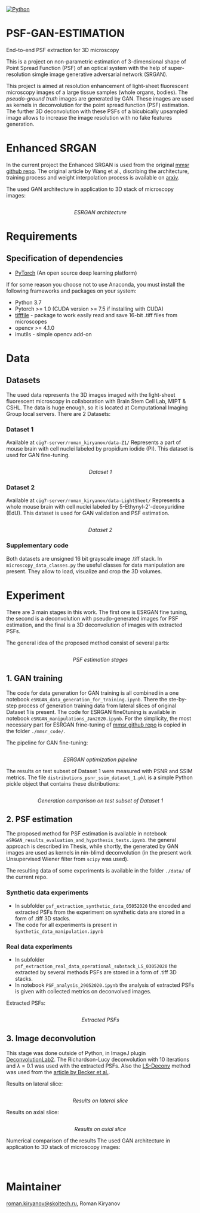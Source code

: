 [![Python](https://img.shields.io/badge/python-3.6-blue.svg)](https://python.org)

# PSF-GAN-ESTIMATION
End-to-end PSF extraction for 3D microscopy

This is a project on non-parametric estimation of 3-dimensional shape of Point Spread Function (PSF) of an optical system with the help of super-resolution simgle image generative adversarial network (SRGAN).

This project is aimed at resolution enhancement of light-sheet fluorescent microscopy images of a large tissue samples (whole organs, bodies). The *pseudo-ground truth* images are generated by GAN. These images are used as kernels in deconvolution for the point spread function (PSF) estimation. The further 3D deconvolution with these PSFs of a bicubically upsampled image allows to increase the image resolution with no fake features generation.

# Enhanced SRGAN
In the current project the Enhanced SRGAN is used from the original [mmsr github repo](https://github.com/open-mmlab/mmsr). The original article by Wang et al., discribing the architecture, training process and weight interpolation process is available on [arxiv](https://arxiv.org/abs/1809.00219).

The used GAN architecture in application to 3D stack of microscopy images:
<p align="center">
<img src="images/methods_esrgan_architecture.png" alt>
</p>
<p align="center">
<em>ESRGAN architecture</em>
</p>


# Requirements
## Specification of dependencies
- [PyTorch](https://pytorch.org/) (An open source deep learning platform) 

If for some reason you choose not to use Anaconda, you must install the following frameworks and packages on your system:
* Python 3.7
* Pytorch >= 1.0 (CUDA version >= 7.5 if installing with CUDA)
* [tifffile](https://pypi.org/project/tifffile/) - package to work easily read and save 16-bit .tiff files from microscopes
* opencv >= 4.1.0
* imutils - simple opencv add-on

# Data
## Datasets
The used data represents the 3D images imaged with the light-sheet fluorescent microscopy in collaboration with Brain Stem Cell Lab, MIPT & CSHL. The data is huge enough, so it is located at Computational Imaging Group local servers. There are 2 Datasets:

### Dataset 1
Available at `cig7-server/roman_kiryanov/data-Z1/`
Represents a part of mouse brain with cell nuclei labeled by propidium iodide (PI). This dataset is used for GAN fine-tuning.
<p align="center">
<img src="images/methods_dataset_1.png" alt>
</p>
<p align="center">
<em>Dataset 1</em>
</p>

### Dataset 2
Available at `cig7-server/roman_kiryanov/data-LightSheet/`
Represents a whole mouse brain with cell nuclei labeled by 5-Ethynyl-2'-deoxyuridine (EdU). This dataset is used for GAN validation and PSF estimation.
<p align="center">
<img src="images/methods_dataset_2.png" alt>
</p>
<p align="center">
<em>Dataset 2</em>
</p>

### Supplementary code
Both datasets are unsigned 16 bit grayscale image .tiff stack. In `microscopy_data_classes.py` the useful classes for data manipulation are present. They allow to load, visualize and crop the 3D volumes.

# Experiment
There are 3 main stages in this work. The first one is ESRGAN fine tuning, the second is a deconvolution with pseudo-generated images for PSF estimation, and the final is a 3D deconvolution of images with extracted PSFs. 

The general idea of the proposed method consist of several parts:
<p align="center">
<img src="images/methods_psf_estimation_pipeline.png" alt>
</p>
<p align="center">
<em>PSF estimation stages</em>
</p>

## 1. GAN training
The code for data generation for GAN training is all combined in a one notebook `eSRGAN_data_generation_for_training.ipynb`. There the ste-by-step process of generation training data from lateral slices of original Dataset 1 is present. The code for ESRGAN fine0tuning is available in notebook `eSRGAN_manipulations_Jan2020.ipynb`. For the simplicity, the most necessary part for ESRGAN frine-tuning of [mmsr github repo](https://github.com/open-mmlab/mmsr) is copied in the folder `./mmsr_code/`.

The pipeline for GAN fine-tuning:
<p align="center">
<img src="images/methods_esrgan_pipeline_optimization.png" alt>
</p>
<p align="center">
<em>ESRGAN optimization pipeline</em>
</p>

The results on test subset of Dataset 1 were measured with PSNR and SSIM metrics. The file `distributions_psnr_ssim_dataset_1.pkl` is a simple Python pickle object that contains these distributions:
<p align="center">
<img src="images/results_dataset_1_graphs.png" alt>
</p>
<p align="center">
<em>Generation comparison on test subset of Dataset 1</em>
</p>


## 2. PSF estimation
The proposed method for PSF estimation is available in notebook `eSRGAN_results_evaluation_and_hypothesis_tests.ipynb`. 
the general approach is described im Thesis, while shortly, the generated by GAN images are used as kernels in nin-blimd deconvolution (in the present work Unsupervised Wiener filter from `scipy` was used). 


The resulting data of some experiments is available in the folder `./data/` of the current repo. 

### Synthetic data experiments
* In subfolder `psf_extraction_synthetic_data_05052020` the encoded and extracted PSFs from the experiment on synthetic data are stored in a form of .tiff 3D stacks. 
* The code for all experiments is present in `Synthetic_data_manipulation.ipynb`

### Real data experiments
* In subfolder `psf_extraction_real_data_operational_substack_LS_03052020` the extracted by several methods PSFs are stored in a form of .tiff 3D stacks. 
* In notebook `PSF_analysis_29052020.ipynb` the analysis of extracted PSFs is given with collected metrics on deconvolved images. 

Extracted PSFs:
<p align="center">
<img src="images/results_real_data_psf_3D.png" alt>
</p>
<p align="center">
<em>Extracted PSFs</em>
</p>

## 3. Image deconvolution
This stage was done outside of Python, in ImageJ plugin [DeconvolutionLab2](http://bigwww.epfl.ch/deconvolution/deconvolutionlab2/). The Richardson-Lucy deconvolution with 10 iterations and $\lambda$ = 0.1 was used with the extracted PSFs. Also the [LS-Deconv](https://static-content.springer.com/esm/art%3A10.1038%2Fs41598-019-53875-y/MediaObjects/41598_2019_53875_MOESM4_ESM.zip) method was used from the [article by Becker et al.](https://www.researchgate.net/publication/337534916_Deconvolution_of_light_sheet_microscopy_recordings).

Results on lateral slice:
<p align="center">
<img src="images/results_deconvolved_comparison_lateral_slice.png" alt>
</p>
<p align="center">
<em>Results on lateral slice</em>
</p>

Results on axial slice:
<p align="center">
<img src="images/results_deconvolved_comparison_axial_slice.png" alt>
</p>
<p align="center">
<em>Results on axial slice</em>
</p>

Numerical comparison of the results
The used GAN architecture in application to 3D stack of microscopy images:
<p align="center">
<img src="images/SSIM-table.jpg" alt>
</p>

<p align="center">
<img src="images/PSNR-table.jpg" alt>
</p>

<p align="center">
<img src="images/PQR-table.jpg" alt>
</p>


# Maintainer
roman.kiryanov@skoltech.ru, Roman Kiryanov
